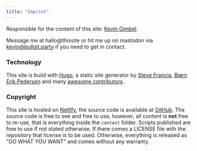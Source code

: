 ```yaml
---
title: "Imprint"
---
```


Responsible for the content of this site: [Kevin Gimbel](/about/).

Message me at hallo@thissite or hit me up on mastodon via [kevin@bullgit.party](https://bullgit.party/kevin) if you need to get in contact.

### Technology

This site is build with [Hugo](http://gohugo.io/), a static site generator by [Steve Francia](https://github.com/spf13), [Bjørn Erik Pedersen](https://github.com/bep) and many [awesome contributors](https://github.com/spf13/hugo/graphs/contributors).

### Copyright

This site is hosted on [Netlify](https://netlify.com), the source code is available at [GitHub](https://github.com/kevingimbel/kevingimbel.com). The source code is free to see and free to use, however, all content is **not** free to re-use, that is everything inside the `content` folder. Scripts published are free to use if not stated otherwise. If there comes a LICENSE file with the repository that license is to be used. Otherwise, everything is released as "DO WHAT YOU WANT" and comes without any warranty.